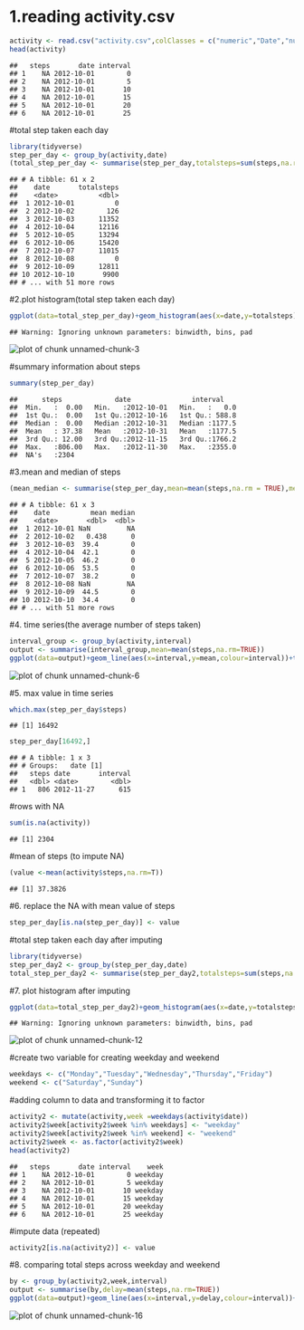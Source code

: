 
# 1.reading activity.csv

```r
activity <- read.csv("activity.csv",colClasses = c("numeric","Date","numeric"))
head(activity)
```

```
##   steps       date interval
## 1    NA 2012-10-01        0
## 2    NA 2012-10-01        5
## 3    NA 2012-10-01       10
## 4    NA 2012-10-01       15
## 5    NA 2012-10-01       20
## 6    NA 2012-10-01       25
```


#total step taken each day


```r
library(tidyverse)
step_per_day <- group_by(activity,date)
(total_step_per_day <- summarise(step_per_day,totalsteps=sum(steps,na.rm=TRUE)))
```

```
## # A tibble: 61 x 2
##    date       totalsteps
##    <date>          <dbl>
##  1 2012-10-01          0
##  2 2012-10-02        126
##  3 2012-10-03      11352
##  4 2012-10-04      12116
##  5 2012-10-05      13294
##  6 2012-10-06      15420
##  7 2012-10-07      11015
##  8 2012-10-08          0
##  9 2012-10-09      12811
## 10 2012-10-10       9900
## # ... with 51 more rows
```

#2.plot histogram(total step taken each day)

```r
ggplot(data=total_step_per_day)+geom_histogram(aes(x=date,y=totalsteps),stat = "identity")+ggtitle(label ="Total number of steps taken each day")
```

```
## Warning: Ignoring unknown parameters: binwidth, bins, pad
```

![plot of chunk unnamed-chunk-3](figure/unnamed-chunk-3-1.png)


#summary information about steps

```r
summary(step_per_day)
```

```
##      steps             date               interval     
##  Min.   :  0.00   Min.   :2012-10-01   Min.   :   0.0  
##  1st Qu.:  0.00   1st Qu.:2012-10-16   1st Qu.: 588.8  
##  Median :  0.00   Median :2012-10-31   Median :1177.5  
##  Mean   : 37.38   Mean   :2012-10-31   Mean   :1177.5  
##  3rd Qu.: 12.00   3rd Qu.:2012-11-15   3rd Qu.:1766.2  
##  Max.   :806.00   Max.   :2012-11-30   Max.   :2355.0  
##  NA's   :2304
```

#3.mean and median of steps


```r
(mean_median <- summarise(step_per_day,mean=mean(steps,na.rm = TRUE),median=median(steps,na.rm=TRUE)))
```

```
## # A tibble: 61 x 3
##    date          mean median
##    <date>       <dbl>  <dbl>
##  1 2012-10-01 NaN         NA
##  2 2012-10-02   0.438      0
##  3 2012-10-03  39.4        0
##  4 2012-10-04  42.1        0
##  5 2012-10-05  46.2        0
##  6 2012-10-06  53.5        0
##  7 2012-10-07  38.2        0
##  8 2012-10-08 NaN         NA
##  9 2012-10-09  44.5        0
## 10 2012-10-10  34.4        0
## # ... with 51 more rows
```


#4. time series(the average number of steps taken)

```r
interval_group <- group_by(activity,interval)
output <- summarise(interval_group,mean=mean(steps,na.rm=TRUE))
ggplot(data=output)+geom_line(aes(x=interval,y=mean,colour=interval))+theme_bw()+ggtitle(label="Average number of steps taken")
```

![plot of chunk unnamed-chunk-6](figure/unnamed-chunk-6-1.png)




#5. max value in time series

```r
which.max(step_per_day$steps)
```

```
## [1] 16492
```

```r
step_per_day[16492,]
```

```
## # A tibble: 1 x 3
## # Groups:   date [1]
##   steps date       interval
##   <dbl> <date>        <dbl>
## 1   806 2012-11-27      615
```

#rows with NA

```r
sum(is.na(activity))
```

```
## [1] 2304
```

#mean of steps (to impute NA)

```r
(value <-mean(activity$steps,na.rm=T))
```

```
## [1] 37.3826
```

#6. replace the NA with mean value of steps

```r
step_per_day[is.na(step_per_day)] <- value
```

#total step taken each day after imputing


```r
library(tidyverse)
step_per_day2 <- group_by(step_per_day,date)
total_step_per_day2 <- summarise(step_per_day2,totalsteps=sum(steps,na.rm=TRUE))
```

#7. plot histogram after imputing

```r
ggplot(data=total_step_per_day2)+geom_histogram(aes(x=date,y=totalsteps),stat = "identity")+ggtitle(label ="Total number of steps taken each day after missing values are imputed")
```

```
## Warning: Ignoring unknown parameters: binwidth, bins, pad
```

![plot of chunk unnamed-chunk-12](figure/unnamed-chunk-12-1.png)


#create two variable for creating weekday and weekend

```r
weekdays <- c("Monday","Tuesday","Wednesday","Thursday","Friday")
weekend <- c("Saturday","Sunday")
```

#adding column to data and transforming it to factor

```r
activity2 <- mutate(activity,week =weekdays(activity$date))
activity2$week[activity2$week %in% weekdays] <- "weekday"
activity2$week[activity2$week %in% weekend] <- "weekend"
activity2$week <- as.factor(activity2$week)
head(activity2)
```

```
##   steps       date interval    week
## 1    NA 2012-10-01        0 weekday
## 2    NA 2012-10-01        5 weekday
## 3    NA 2012-10-01       10 weekday
## 4    NA 2012-10-01       15 weekday
## 5    NA 2012-10-01       20 weekday
## 6    NA 2012-10-01       25 weekday
```

#impute data (repeated)

```r
activity2[is.na(activity2)] <- value
```

#8. comparing total steps across weekday and weekend

```r
by <- group_by(activity2,week,interval)
output <- summarise(by,delay=mean(steps,na.rm=TRUE))
ggplot(data=output)+geom_line(aes(x=interval,y=delay,colour=interval))+facet_grid(week~.)+theme_bw()+ggtitle(label = "Average number of steps taken per 5-minute")
```

![plot of chunk unnamed-chunk-16](figure/unnamed-chunk-16-1.png)



